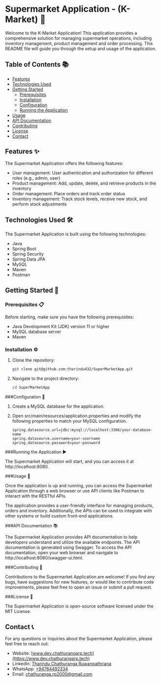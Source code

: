 # Supermarket Application - (K-Market) 🛒

Welcome to the K-Market Application! This application provides a comprehensive solution for managing supermarket operations, including inventory management, product management and order processing. 
This README file will guide you through the setup and usage of the application.

## Table of Contents 📚

- [Features](#features)
- [Technologies Used](#technologies-used)
- [Getting Started](#getting-started)
  - [Prerequisites](#prerequisites)
  - [Installation](#installation)
  - [Configuration](#configuration)
  - [Running the Application](#running-the-application)
- [Usage](#usage)
- [API Documentation](#api-documentation)
- [Contributing](#contributing)
- [License](#license)
- [Contact](#contact)

## Features ✨

The Supermarket Application offers the following features:

- User management: User authentication and authorization for different roles (e.g., admin, user)
- Product management: Add, update, delete, and retrieve products in the inventory
- Order management: Place orders and track order status
- Inventory management: Track stock levels, receive new stock, and perform stock adjustments
  

## Technologies Used 🛠️

The Supermarket Application is built using the following technologies:

- Java
- Spring Boot
- Spring Security
- Spring Data JPA
- MySQL
- Maven
- Postman

## Getting Started 🚀

### Prerequisites 📋

Before starting, make sure you have the following prerequisites:

- Java Development Kit (JDK) version 11 or higher
- MySQL database server
- Maven

### Installation ⚙️

1. Clone the repository:

   ```bash
   git clone git@github.com:tharindu432/SuperMarketApp.git
   ```

2. Navigate to the project directory:
   ```bash
   cd SuperMarketApp
   ```

###Configuration 🔧

1. Create a MySQL database for the application.
2. Open src/main/resources/application.properties and modify the following properties to match your MySQL configuration.
   
   ```
   spring.datasource.url=jdbc:mysql://localhost:3306/your-database-name
   spring.datasource.username=your-username
   spring.datasource.password=your-password
   ```

###Running the Application ▶️

The Supermarket Application will start, and you can access it at http://localhost:8080.

###Usage 📖

Once the application is up and running, you can access the Supermarket Application through a web browser or use API clients like Postman to interact with the RESTful APIs.

The application provides a user-friendly interface for managing products, orders and inventory. Additionally, the APIs can be used to integrate with other systems or build custom front-end applications.


###API Documentation 📚

The Supermarket Application provides API documentation to help developers understand and utilize the available endpoints. The API documentation is generated using Swagger.
To access the API documentation, open your web browser and navigate to http://localhost:8080/swagger-ui.html.


###Contributing 🤝

Contributions to the Supermarket Application are welcome! If you find any bugs, have suggestions for new features, or would like to contribute code improvements, please feel free to open an issue or submit a pull request.


###License 📄

The Supermarket Application is open-source software licensed under the MIT License.


## Contact 📞

For any questions or inquiries about the Supermarket Application, please feel free to reach out:

- Website: [www.dev.chathurangarp.tech](https://www.dev.chathurangarp.tech)
- LinkedIn: [Tharindu Chathuranga Ruwanpathirana](https://www.linkedin.com/in/tharindu-chathuranga-ruwanpathirana-5917a520a/)
- WhatsApp: [+94764492334](https://wa.me/+94764492334)
- Email: chathuranga.rp2000@gmail.com
